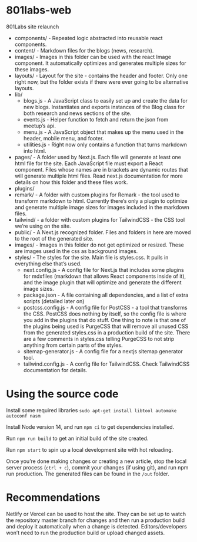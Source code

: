 # 801labs-web

801Labs site relaunch

* components/ - Repeated logic abstracted into reusable react components.
* content/ - Markdown files for the blogs (news, research).
* images/ - Images in this folder can be used with the react Image component. It automatically optimizes and generates multiple sizes for these images.
* layouts/ - Layout for the site - contains the header and footer. Only one right now, but the folder exists if there were ever going to be alternative layouts.
* lib/
  * blogs.js - A JavaScript class to easily set up and create the data for new blogs. Instantiates and exports instances of the Blog class for both research and news sections of the site.
  * events.js - Helper function to fetch and return the json from meetup’s api.
  * menu.js - A JavaScript object that makes up the menu used in the header, mobile menu, and footer.
  * utilities.js - Right now only contains a function that turns markdown into html.
* pages/ - A folder used by Next.js. Each file will generate at least one html file for the site. Each JavaScript file must export a React component. Files whose names are in brackets are dynamic routes that will generate multiple html files. Read next.js documentation for more details on how this folder and these files work.
* plugins/
* remark/ - A folder with custom plugins for Remark - the tool used to transform markdown to html. Currently there’s only a plugin to optimize and generate multiple image sizes for images included in the markdown files.
* tailwind/ - a folder with custom plugins for TailwindCSS - the CSS tool we’re using on the site.
* public/ - A Next.js recognized folder. Files and folders in here are moved to the root of the generated site.
* images/ - Images in this folder do not get optimized or resized. These are images used in the css as background images.
* styles/ - The styles for the site. Main file is styles.css. It pulls in everything else that’s used.
  * next.config.js - A config file for Next.js that includes some plugins for mdxfiles (markdown that allows React components inside of it), and the image plugin that will optimize and generate the different image sizes.
  * package.json - A file containing all dependencies, and a list of extra scripts (detailed later on)
  * postcss.config.js - A config file for PostCSS - a tool that transforms the CSS. PostCSS does nothing by itself, so the config file is where you add in the plugins that do stuff. One thing to note is that one of the plugins being used is PurgeCSS that will remove all unused CSS from the generated styles.css in a production build of the site. There are a few comments in styles.css telling PurgeCSS to not strip anything from certain parts of the styles.
  * sitemap-generator.js - A config file for a nextjs sitemap generator tool.
  * tailwind.config.js - A config file for TailwindCSS. Check TailwindCSS documentation for details.

# Using the source code

Install some required libraries `sudo apt-get install libtool automake autoconf nasm`

Install Node version 14, and run `npm ci` to get dependencies installed.

Run `npm run build` to get an initial build of the site created.

Run `npm start` to spin up a local development site with hot reloading.

Once you’re done making changes or creating a new article, stop the local server process (`ctrl + c`), commit your changes (if using git), and run npm run production. The generated files can be found in the `/out` folder.

# Recommendations

Netlify or Vercel can be used to host the site. They can be set up to watch the repository master branch for changes and then run a production build and deploy it automatically when a change is detected. Editors/developers won’t need to run the production build or upload changed assets.

